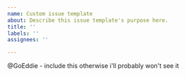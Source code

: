 ```yaml
---
name: Custom issue template
about: Describe this issue template's purpose here.
title: ''
labels: ''
assignees: ''

---
```


@GoEddie - include this otherwise i'll probably won't see it
